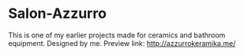 # Salon-Azzurro

This is one of my earlier projects made for ceramics and bathroom equipment. Designed by me.
Preview link: http://azzurrokeramika.me/
